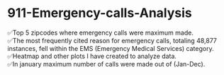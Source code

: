 # 911-Emergency-calls-Analysis
✅Top 5 zipcodes where emergency calls were maximum made.       
✅The most frequently cited reason for emergency calls, totaling 48,877 instances, fell within the EMS (Emergency Medical Services) category.         
✅Heatmap and other plots I have created to analyze data.            
✅In january maximum number of calls were made out of (Jan-Dec).
            
